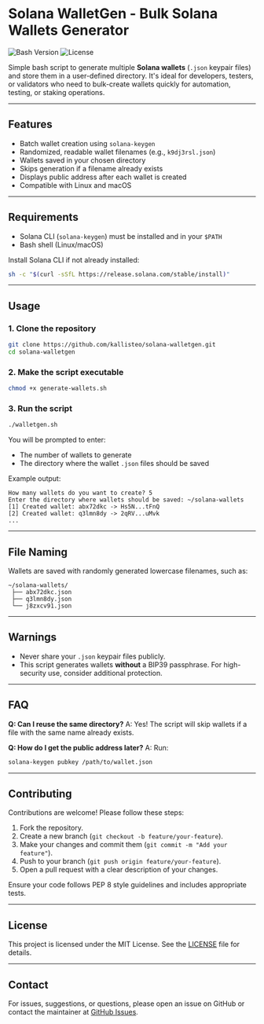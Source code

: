 # Solana WalletGen - Bulk Solana Wallets Generator

![Bash Version](https://img.shields.io/badge/bash-5.2.37%2B-blue)
![License](https://img.shields.io/badge/license-MIT-green)

Simple bash script to generate multiple **Solana wallets** (`.json` keypair files) and store them in a user-defined directory. It's ideal for developers, testers, or validators who need to bulk-create wallets quickly for automation, testing, or staking operations.

* * *

## Features

- Batch wallet creation using `solana-keygen`
- Randomized, readable wallet filenames (e.g., `k9dj3rsl.json`)
- Wallets saved in your chosen directory
- Skips generation if a filename already exists
- Displays public address after each wallet is created
- Compatible with Linux and macOS

* * *

## Requirements

- Solana CLI (`solana-keygen`) must be installed and in your `$PATH`
- Bash shell (Linux/macOS)

Install Solana CLI if not already installed:

```bash
sh -c "$(curl -sSfL https://release.solana.com/stable/install)"
````

* * *

## Usage

### 1. Clone the repository

```bash
git clone https://github.com/kallisteo/solana-walletgen.git
cd solana-walletgen
```

### 2. Make the script executable

```bash
chmod +x generate-wallets.sh
```

### 3. Run the script

```bash
./walletgen.sh
```

You will be prompted to enter:

* The number of wallets to generate
* The directory where the wallet `.json` files should be saved

Example output:

```
How many wallets do you want to create? 5
Enter the directory where wallets should be saved: ~/solana-wallets
[1] Created wallet: abx72dkc -> Hs5N...tFnQ
[2] Created wallet: q3lmn8dy -> 2qRV...uMvk
...
```

* * *

## File Naming

Wallets are saved with randomly generated lowercase filenames, such as:

```
~/solana-wallets/
 ├── abx72dkc.json
 ├── q3lmn8dy.json
 └── j8zxcv91.json
```

* * *

## Warnings

* Never share your `.json` keypair files publicly.
* This script generates wallets **without** a BIP39 passphrase. For high-security use, consider additional protection.

* * *

## FAQ

**Q: Can I reuse the same directory?**
A: Yes! The script will skip wallets if a file with the same name already exists.

**Q: How do I get the public address later?**
A: Run:

```bash
solana-keygen pubkey /path/to/wallet.json
```

* * *

## Contributing

Contributions are welcome! Please follow these steps:

1. Fork the repository.
2. Create a new branch (`git checkout -b feature/your-feature`).
3. Make your changes and commit them (`git commit -m "Add your feature"`).
4. Push to your branch (`git push origin feature/your-feature`).
5. Open a pull request with a clear description of your changes.

Ensure your code follows PEP 8 style guidelines and includes appropriate tests.

* * *

## License

This project is licensed under the MIT License. See the [LICENSE](LICENSE) file for details.

* * *

## Contact

For issues, suggestions, or questions, please open an issue on GitHub or contact the maintainer at [GitHub Issues](https://github.com/kallisteo/solana-walletgen/issues).